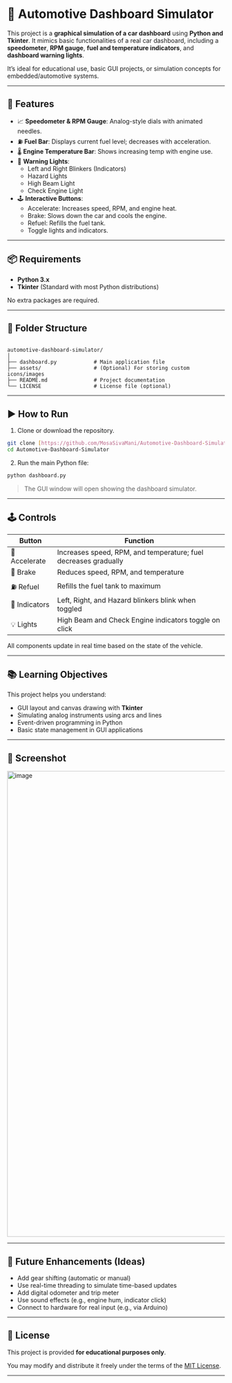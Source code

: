 # 🚗 Automotive Dashboard Simulator

This project is a **graphical simulation of a car dashboard** using **Python and Tkinter**. It mimics basic functionalities of a real car dashboard, including a **speedometer**, **RPM gauge**, **fuel and temperature indicators**, and **dashboard warning lights**.   

It’s ideal for educational use, basic GUI projects, or simulation concepts for embedded/automotive systems.

---





## 🔧 Features

- 📈 **Speedometer & RPM Gauge**: Analog-style dials with animated needles.
- ⛽ **Fuel Bar**: Displays current fuel level; decreases with acceleration.
- 🌡️ **Engine Temperature Bar**: Shows increasing temp with engine use.
- 🚨 **Warning Lights**:
  - Left and Right Blinkers (Indicators)
  - Hazard Lights
  - High Beam Light
  - Check Engine Light
- 🕹️ **Interactive Buttons**:
  - Accelerate: Increases speed, RPM, and engine heat.
  - Brake: Slows down the car and cools the engine.
  - Refuel: Refills the fuel tank.
  - Toggle lights and indicators.

---

## 📦 Requirements

- **Python 3.x**
- **Tkinter** (Standard with most Python distributions)

No extra packages are required.

---

## 📁 Folder Structure

```

automotive-dashboard-simulator/
│
├── dashboard.py            # Main application file
├── assets/                 # (Optional) For storing custom icons/images
├── README.md               # Project documentation
└── LICENSE                 # License file (optional)

````

---

## ▶️ How to Run

1. Clone or download the repository.

```bash
git clone [https://github.com/MosaSivaMani/Automotive-Dashboard-Simulator.git](https://github.com/MosaSivaMani/Automotive-Dashboard-Simulator)
cd Automotive-Dashboard-Simulator
````

2. Run the main Python file:

```bash
python dashboard.py
```

> The GUI window will open showing the dashboard simulator.

---

## 🕹️ Controls

| Button        | Function                                                        |
| ------------- | --------------------------------------------------------------- |
| 🚀 Accelerate | Increases speed, RPM, and temperature; fuel decreases gradually |
| 🛑 Brake      | Reduces speed, RPM, and temperature                             |
| ⛽ Refuel      | Refills the fuel tank to maximum                                |
| 🔁 Indicators | Left, Right, and Hazard blinkers blink when toggled             |
| 💡 Lights     | High Beam and Check Engine indicators toggle on click           |

All components update in real time based on the state of the vehicle.

---

## 📚 Learning Objectives

This project helps you understand:

* GUI layout and canvas drawing with **Tkinter**
* Simulating analog instruments using arcs and lines
* Event-driven programming in Python
* Basic state management in GUI applications

---

## 📸 Screenshot
<img width="1920" height="1080" alt="image" src="https://github.com/user-attachments/assets/e51641c6-9d06-4ba9-8d20-a76b859986ca" />


---

## 🧠 Future Enhancements (Ideas)

* Add gear shifting (automatic or manual)
* Use real-time threading to simulate time-based updates
* Add digital odometer and trip meter
* Use sound effects (e.g., engine hum, indicator click)
* Connect to hardware for real input (e.g., via Arduino)

---

## 📝 License

This project is provided **for educational purposes only**.

You may modify and distribute it freely under the terms of the [MIT License](LICENSE).

---


